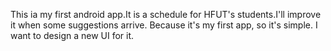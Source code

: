 This ia my first android app.It is a schedule for HFUT's students.I'll improve it when some suggestions arrive.
Because it's my first app, so it's simple.
I want to design a new UI for it.
